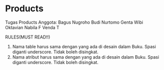 Products
========

Tugas Products
Anggota:
Bagus Nugroho Budi Nurtomo
Genta Wibi Oktavian
Nabila F
Venda T

RULES(MUST READ!!)
1. Nama table harus sama dengan yang ada di desain dalam Buku. Spasi diganti underscore. Tidak boleh disingkat.
2. Nama atribut harus sama dengan yang ada di desain dalam Buku. Spasi diganti underscore. Tidak boleh disingkat.
